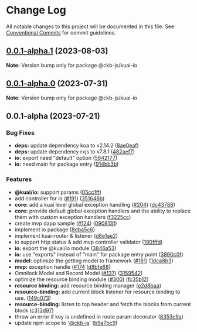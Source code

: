 # Change Log

All notable changes to this project will be documented in this file.
See [Conventional Commits](https://conventionalcommits.org) for commit guidelines.

## [0.0.1-alpha.1](https://github.com/ckb-js/kuai/compare/v0.0.1-alpha.0...v0.0.1-alpha.1) (2023-08-03)

**Note:** Version bump only for package @ckb-js/kuai-io

## [0.0.1-alpha.0](https://github.com/ckb-js/kuai/compare/v0.0.1-alpha...v0.0.1-alpha.0) (2023-07-31)

**Note:** Version bump only for package @ckb-js/kuai-io

## 0.0.1-alpha (2023-07-21)

### Bug Fixes

- **deps:** update dependency koa to v2.14.2 ([8ae0eaf](https://github.com/ckb-js/kuai/commit/8ae0eaf084247d5b1dd62ca965dcb96feb731b83))
- **deps:** update dependency rxjs to v7.8.1 ([482aef7](https://github.com/ckb-js/kuai/commit/482aef7922a18006d4749dbc299a63bff3df6a37))
- **io:** export need "default" option ([5842177](https://github.com/ckb-js/kuai/commit/5842177dcb4b01624aaed9e4c1819fb742e8d5aa))
- **io:** need main for package entry ([914bb3b](https://github.com/ckb-js/kuai/commit/914bb3baeed22505e084f9279793f1fa2a411bfb))

### Features

- **@kuai/io:** support params ([05cc1ff](https://github.com/ckb-js/kuai/commit/05cc1ffd10648846f0eee0aeaee12d17c1642ab6))
- add controller for io ([#191](https://github.com/ckb-js/kuai/issues/191)) ([351648b](https://github.com/ckb-js/kuai/commit/351648b52081900322c94bb68c1d1fe6bbec5fae))
- **core:** add a kuai level global exception handling ([#204](https://github.com/ckb-js/kuai/issues/204)) ([dc43788](https://github.com/ckb-js/kuai/commit/dc437887a33c943b7336576c544210e73cb6cabf))
- **core:** provide default global exception handlers and the ability to replace them with custom exception handlers ([f3225cc](https://github.com/ckb-js/kuai/commit/f3225cca0d89a2d8620406e95381f4b523172f60))
- create mvp dapp sample ([#124](https://github.com/ckb-js/kuai/issues/124)) ([0908131](https://github.com/ckb-js/kuai/commit/09081311e8d294e9ae37b16c6ac4376e2f3c5ce6))
- implement io package ([8dba5c6](https://github.com/ckb-js/kuai/commit/8dba5c63721366e280ed29cc145506fe418c7b39))
- implement kuai-router & listener ([d8e1ae2](https://github.com/ckb-js/kuai/commit/d8e1ae224e19a7bb6c41bda7f24635f95e0081f4))
- io support http status & add mvp controller validator ([190fffd](https://github.com/ckb-js/kuai/commit/190fffd2e252e2bb14ce0be842cfd5d5b30f887b))
- **io:** export the @kuai/io module ([3846a53](https://github.com/ckb-js/kuai/commit/3846a53ad811aaf9eeea2d8df84a392d19d60a26))
- **io:** use "exports" instead of "main" for package entry point ([3890c0f](https://github.com/ckb-js/kuai/commit/3890c0fb812ffbf98eb14890e2f3e14e8f63dcdf))
- **model:** optimize the getting model to framework ([#181](https://github.com/ckb-js/kuai/issues/181)) ([1dca8b3](https://github.com/ckb-js/kuai/commit/1dca8b331aa7570aa33bc02a2c40a5345408f2f1))
- **mvp:** exception handle ([#174](https://github.com/ckb-js/kuai/issues/174) ([d8bfe68](https://github.com/ckb-js/kuai/commit/d8bfe685fa7231a14563497d13b0e87764875c73))
- Omnilock Model and Record Model ([#137](https://github.com/ckb-js/kuai/issues/137)) ([3159542](https://github.com/ckb-js/kuai/commit/31595421bf9a947d43659c8f46f96fb5e2fdb5b2))
- optimize the resource binding module ([#300](https://github.com/ckb-js/kuai/issues/300)) ([fc35b12](https://github.com/ckb-js/kuai/commit/fc35b12367826965afaf9922c0615d15a555cb11))
- **resource binding:** add resource binding manager ([e2d8baa](https://github.com/ckb-js/kuai/commit/e2d8baa1269d1e0e310d8b476eb8ed2e2e7dce6b))
- **resource-binding:** add current block listener for resource binding to use. ([149c073](https://github.com/ckb-js/kuai/commit/149c073e9675f7c7e6a9ebcbbefed52689a74ba0))
- **resource-binding:** listen to top header and fetch the blocks from current block ([c313d97](https://github.com/ckb-js/kuai/commit/c313d977d8bd96b3415e25822c034d3e69009e6f))
- throw an error if key is undefined in route param decorator ([8353c9a](https://github.com/ckb-js/kuai/commit/8353c9a881fd8f566a93592ecc3f5ffb85af3768))
- update npm scope to '[@ckb-js](https://github.com/ckb-js)' ([b9a7bc9](https://github.com/ckb-js/kuai/commit/b9a7bc9661679f1f39d880c352e1697414a1ec09))
